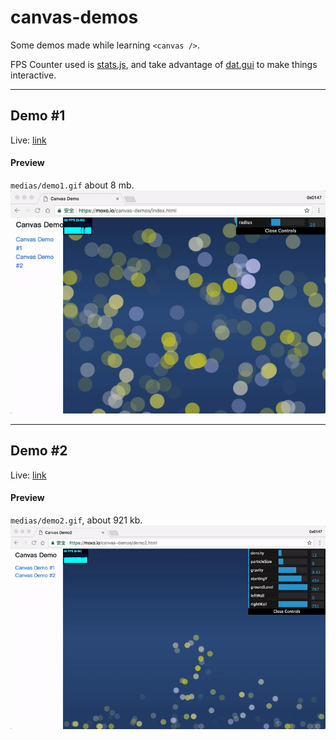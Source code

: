 # canvas-demos
Some demos made while learning `<canvas />`. 

FPS Counter used is [stats.js](https://github.com/mrdoob/stats.js), and take advantage of [dat.gui](https://github.com/dataarts/dat.gui) to make things interactive.

___

## Demo #1 
Live: [link](https://moxo.io/canvas-demos/index.html)
#### Preview 
`medias/demo1.gif` about 8 mb.
![Demo #1 Screentshot](medias/demo1.gif)

___

## Demo #2
Live: [link](https://moxo.io/canvas-demos/demo2.html)
#### Preview 
`medias/demo2.gif`, about 921 kb.
![Demo #1 Screentshot](medias/demo2.gif)
